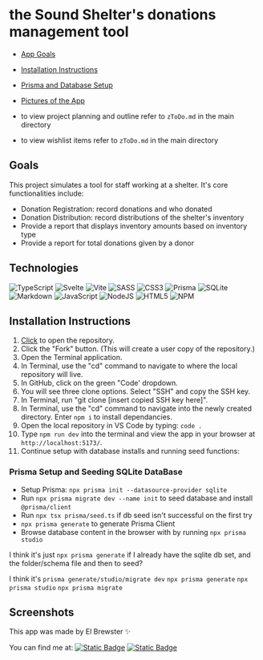 # the Sound Shelter's donations management tool

- [App Goals](#goals)
- [Installation Instructions](#installation-instructions)
- [Prisma and Database Setup](#prisma-setup-and-installs)
- [Pictures of the App](#screenshots)

- to view project planning and outline refer to `zToDo.md` in the main directory
- to view wishlist items refer to `zToDo.md` in the main directory

## Goals

This project simulates a tool for staff working at a shelter. It's core functionalities include:

- Donation Registration: record donations and who donated
- Donation Distribution: record distributions of the shelter's inventory
- Provide a report that displays inventory amounts based on inventory type
- Provide a report for total donations given by a donor

## Technologies

![TypeScript](https://img.shields.io/badge/typescript-%23007ACC.svg?style=for-the-badge&logo=typescript&logoColor=white)
![Svelte](https://img.shields.io/badge/svelte-%23f1413d.svg?style=for-the-badge&logo=svelte&logoColor=white)
![Vite](https://img.shields.io/badge/vite-%23646CFF.svg?style=for-the-badge&logo=vite&logoColor=white)
![SASS](https://img.shields.io/badge/SASS-hotpink.svg?style=for-the-badge&logo=SASS&logoColor=white)
![CSS3](https://img.shields.io/badge/css3-%231572B6.svg?style=for-the-badge&logo=css3&logoColor=white)
![Prisma](https://img.shields.io/badge/Prisma-3982CE?style=for-the-badge&logo=Prisma&logoColor=white)
![SQLite](https://img.shields.io/badge/sqlite-%2307405e.svg?style=for-the-badge&logo=sqlite&logoColor=white)
![Markdown](https://img.shields.io/badge/markdown-%23000000.svg?style=for-the-badge&logo=markdown&logoColor=white)
![JavaScript](https://img.shields.io/badge/javascript-%23323330.svg?style=for-the-badge&logo=javascript&logoColor=%23F7DF1E)
![NodeJS](https://img.shields.io/badge/node.js-6DA55F?style=for-the-badge&logo=node.js&logoColor=white)
![HTML5](https://img.shields.io/badge/html5-%23E34F26.svg?style=for-the-badge&logo=html5&logoColor=white)
![NPM](https://img.shields.io/badge/NPM-%23CB3837.svg?style=for-the-badge&logo=npm&logoColor=white)

## Installation Instructions

1. [Click](https://github.com/ElBrewster/sound-shelter) to open the repository.
2. Click the "Fork" button. (This will create a user copy of the repository.)
3. Open the Terminal application.
4. In Terminal, use the "cd" command to navigate to where the local repository will live.
5. In GitHub, click on the green "Code' dropdown.
6. You will see three clone options. Select "SSH" and copy the SSH key.
7. In Terminal, run "git clone [insert copied SSH key here]".
8. In Terminal, use the "cd" command to navigate into the newly created directory. Enter `npm i` to install dependancies.
9. Open the local repository in VS Code by typing: `code .`
10. Type `npm run dev` into the terminal and view the app in your browser at `http://localhost:5173/`.
11. Continue setup with database installs and running seed functions:

### Prisma Setup and Seeding SQLite DataBase

- Setup Prisma: `npx prisma init --datasource-provider sqlite`
- Run `npx prisma migrate dev --name init` to seed database and install `@prisma/client`
- Run `npx tsx prisma/seed.ts` if db seed isn't successful on the first try
- `npx prisma generate` to generate Prisma Client
- Browse database content in the browser with by running `npx prisma studio`

I think it's just `npx prisma generate` if I already have the sqlite db set, and the folder/schema file
and then to seed?

I think it's `prisma generate/studio/migrate dev`
`npx prisma generate`
`npx prisma studio`
`npx prisma migrate`

## Screenshots

This app was made by El Brewster ✨

You can find me at:
[![Static Badge](https://img.shields.io/badge/GitHub-100000?style=for-the-badge&logo=github&logoColor=%23181717&color=white&link=https%3A%2F%2Fgithub.com%2FElBrewster)](https://github.com/ElBrewster)
[![Static Badge](https://img.shields.io/badge/LinkedIn-0077B5?style=for-the-badge&logo=linkedin&logoColor=%230A66C2&color=white&link=https%3A%2F%2Fwww.linkedin.com%2Fin%2Fel-brewster%2F)](https://www.linkedin.com/in/el-brewster/)
